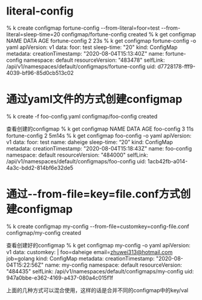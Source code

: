# literal-config

% k create configmap fortune-config --from-literal=foor=test --from-literal=sleep-time=20
configmap/fortune-config created
% k get configmap
NAME             DATA   AGE
fortune-config   2      23s
% k get configmap fortune-config -o yaml
apiVersion: v1
data:
  foor: test
  sleep-time: "20"
kind: ConfigMap
metadata:
  creationTimestamp: "2020-08-04T15:13:40Z"
  name: fortune-config
  namespace: default
  resourceVersion: "483478"
  selfLink: /api/v1/namespaces/default/configmaps/fortune-config
  uid: d7728178-fff9-4039-bf96-85d0cb513c02
  
# 通过yaml文件的方式创建configmap

  % k create -f foo-config.yaml
  configmap/foo-config created

  查看创建的configmap
  % k get configmap
  NAME             DATA   AGE
  foo-config       3      11s
  fortune-config   2      5m14s
  % k get configmap foo-config -o yaml
  apiVersion: v1
  data:
    foor: test
    name: daheige
    sleep-time: “20”
  kind: ConfigMap
  metadata:
    creationTimestamp: "2020-08-04T15:18:43Z"
    name: foo-config
    namespace: default
    resourceVersion: "484000"
    selfLink: /api/v1/namespaces/default/configmaps/foo-config
    uid: 1acb42fb-a014-4a3c-bdd2-814bf6e32de5
  
# 通过--from-file=key=file.conf方式创建configmap

  % k create configmap my-config --from-file=customkey=config-file.conf
  configmap/my-config created

  查看创建好的configmap
  % k get configmap my-config -o yaml
  apiVersion: v1
  data:
    customkey: |
      foo=daheige
      email=zhuwei313@hotmail.com
      job=golang
  kind: ConfigMap
  metadata:
    creationTimestamp: "2020-08-04T15:22:56Z"
    name: my-config
    namespace: default
    resourceVersion: "484435"
    selfLink: /api/v1/namespaces/default/configmaps/my-config
    uid: 947a0bbe-e362-4169-a437-080a4c015f1f

  上面的几种方式可以混合使用，这样的话是合并不同的configmap中的key/val
  